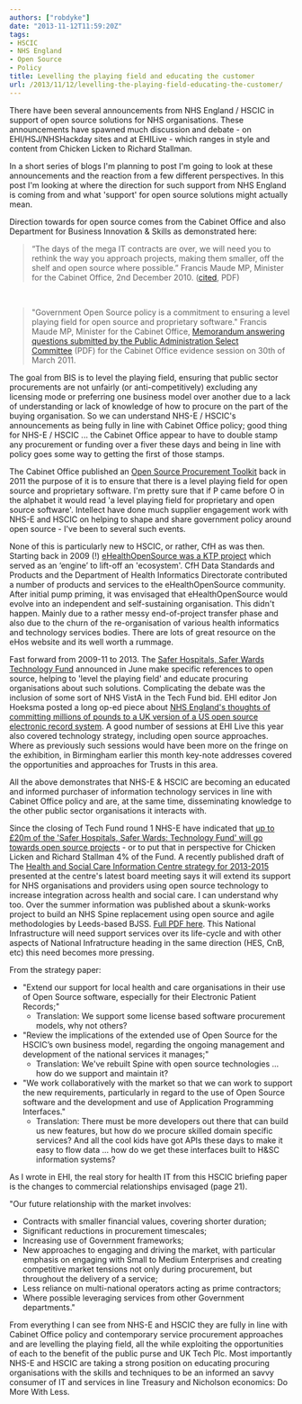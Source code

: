 ```yaml
---
authors: ["robdyke"]
date: "2013-11-12T11:59:20Z"
tags:
- HSCIC
- NHS England
- Open Source
- Policy
title: Levelling the playing field and educating the customer
url: /2013/11/12/levelling-the-playing-field-educating-the-customer/
---
```

There have been several announcements from NHS England / HSCIC in support of open source solutions for NHS organisations. These announcements have spawned much discussion and debate - on EHI/HSJ/NHSHackday sites and at EHILive - which ranges in style and content from Chicken Licken to Richard Stallman.

In a short series of blogs I'm planning to post I'm going to look at these announcements and the reaction from a few different perspectives. In this post I'm looking at where the direction for such support from NHS England is coming from and what 'support' for open source solutions might actually mean.

<!--more-->

Direction towards for open source comes from the Cabinet Office and also Department for Business Innovation & Skills as demonstrated here:

> “The days of the mega IT contracts are over, we will need you to rethink the way you approach projects, making them smaller, off the shelf and open source where possible.” Francis Maude MP, Minister for the Cabinet Office, 2nd December 2010. ([cited](http://www.publications.parliament.uk/pa/cm201011/cmselect/cmpubadm/writev/goodgovit/it56.pdf), PDF)

&nbsp;

> "Government Open Source policy is a commitment to ensuring a level playing field for open source and proprietary software." Francis Maude MP, Minister for the Cabinet Office, [Memorandum answering questions submitted by the Public Administration Select Committee](http://www.publications.parliament.uk/pa/cm201011/cmselect/cmpubadm/writev/goodgovit/it56.pdf) (PDF) for the Cabinet Office evidence session on 30th of March 2011.

The goal from BIS is to level the playing field, ensuring that public sector procurements are not unfairly (or anti-competitively) excluding any licensing mode or preferring one business model over another due to a lack of understanding or lack of knowledge of how to procure on the part of the buying organisation. So we can understand NHS-E / HSCIC's announcements as being fully in line with Cabinet Office policy; good thing for NHS-E / HSCIC ... the Cabinet Office appear to have to double stamp any procurement or funding over a fiver these days and being in line with policy goes some way to getting the first of those stamps.

The Cabinet Office published an [Open Source Procurement Toolkit](https://www.gov.uk/government/publications/open-source-procurement-toolkit) back in 2011 the purpose of it is to ensure that there is a level playing field for open source and proprietary software. I'm pretty sure that if P came before O in the alphabet it would read 'a level playing field for proprietary and open source software'. Intellect have done much supplier engagement work with NHS-E and HSCIC on helping to shape and share government policy around open source - I've been to several such events.

None of this is particularly new to HSCIC, or rather, CfH as was then. Starting back in 2009 (!) [eHealthOpenSource was a KTP project](http://www.ehealthopensource.com/about-us/ktp-project/) which served as an ‘engine’ to lift-off an 'ecosystem'. CfH Data Standards and Products and the Department of Health Informatics Directorate contributed a number of products and services to the eHealthOpenSource community. After initial pump priming, it was envisaged that eHealthOpenSource would evolve into an independent and self-sustaining organisation. This didn't happen. Mainly due to a rather messy end-of-project transfer phase and also due to the churn of the re-organisation of various health informatics and technology services bodies. There are lots of great resource on the eHos website and its well worth a rummage.

Fast forward from 2009-11 to 2013. The [Safer Hospitals, Safer Wards Technology Fund](http://www.ehi.co.uk/news/ehi/8678/tech-fund-to-'catalyse'-nhs-it---bryant) announced in June make specific references to open source, helping to 'level the playing field' and educate procuring organisations about such solutions. Complicating the debate was the inclusion of some sort of NHS VistA in the Tech Fund bid. EHI editor Jon Hoeksma posted a long op-ed piece about [NHS England's thoughts of committing millions of pounds to a UK version of a US open source electronic record system](http://www.ehi.co.uk/insight/analysis/1122). A good number of sessions at EHI Live this year also covered technology strategy, including open source approaches. Where as previously such sessions would have been more on the fringe on the exhibition, in Birmingham earlier this month key-note addresses covered the opportunities and approaches for Trusts in this area.

All the above demonstrates that NHS-E & HSCIC are becoming an educated and informed purchaser of information technology services in line with Cabinet Office policy and are, at the same time, disseminating knowledge to the other public sector organisations it interacts with.

Since the closing of Tech Fund round 1 NHS-E have indicated that [up to £20m of the 'Safer Hospitals, Safer Wards: Technology Fund' will go towards open source projects](http://www.ehi.co.uk/news/ehi/9010/%C2%A320m-of-tech-fund-to-go-on-open-source) - or to put that in perspective for Chicken Licken and Richard Stallman 4% of the Fund. A recently published draft of The [Health and Social Care Information Centre strategy for 2013-2015](http://www.ehi.co.uk/news/ehi/8988/hscic-to-support-open-source) presented at the centre's latest board meeting says it will extend its support for NHS organisations and providers using open source technology to increase integration across health and social care. I can understand why too. Over the summer information was published about a skunk-works project to build an NHS Spine replacement using open source and agile methodologies by Leeds-based BJSS. [Full PDF here](http://systems.hscic.gov.uk/spine/future/workshop.pdf). This National Infrastructure will need support services over its life-cycle and with other aspects of National Infratructure heading in the same direction (HES, CnB, etc) this need becomes more pressing.

From the strategy paper:

  * "Extend our support for local health and care organisations in their use of Open Source software, especially for their Electronic Patient Records;" 
      * Translation: We support some license based software procurement models, why not others?
  * "Review the implications of the extended use of Open Source for the HSCIC’s own business model, regarding the ongoing management and development of the national services it manages;" 
      * Translation: We've rebuilt Spine with open source technologies ... how do we support and maintain it?
  * "We work collaboratively with the market so that we can work to support the new requirements, particularly in regard to the use of Open Source software and the development and use of Application Programming Interfaces." 
      * Translation: There must be more developers out there that can build us new features, but how do we procure skilled domain specific services? And all the cool kids have got APIs these days to make it easy to flow data ... how do we get these interfaces built to H&SC information systems?

As I wrote in EHI, the real story for health IT from this HSCIC briefing paper is the changes to commercial relationships envisaged (page 21).
  
"Our future relationship with the market involves:

  * Contracts with smaller financial values, covering shorter duration;
  * Significant reductions in procurement timescales;
  * Increasing use of Government frameworks;
  * New approaches to engaging and driving the market, with particular emphasis on engaging with Small to Medium Enterprises and creating competitive market tensions not only during procurement, but throughout the delivery of a service;
  * Less reliance on multi-national operators acting as prime contractors;
  * Where possible leveraging services from other Government departments."

From everything I can see from NHS-E and HSCIC they are fully in line with Cabinet Office policy and contemporary service procurement approaches and are levelling the playing field, all the while exploiting the opportunities of each to the benefit of the public purse and UK Tech Plc. Most importantly NHS-E and HSCIC are taking a strong position on educating procuring organisations with the skills and techniques to be an informed an savvy consumer of IT and services in line Treasury and Nicholson economics: Do More With Less.